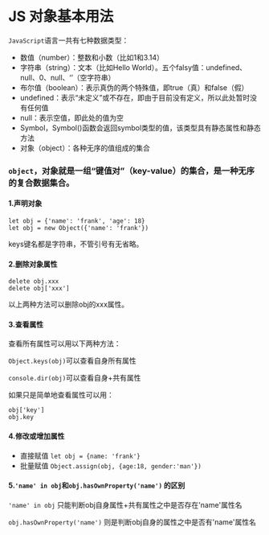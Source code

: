 # JS 对象基本用法
`JavaScript`语言一共有七种数据类型：
* 数值（number）：整数和小数（比如1和3.14）
* 字符串（string）：文本（比如Hello World）。五个falsy值：undefined、null、0、null、‘’（空字符串）
* 布尔值（boolean）：表示真伪的两个特殊值，即true（真）和false（假）
* undefined：表示“未定义”或不存在，即由于目前没有定义，所以此处暂时没有任何值
* null：表示空值，即此处的值为空
* Symbol，Symbol()函数会返回symbol类型的值，该类型具有静态属性和静态方法
* 对象（object）：各种无序的值组成的集合

### `object`，对象就是一组“键值对”（key-value）的集合，是一种无序的复合数据集合。

  #### 1.声明对象
  ```
  let obj = {'name': 'frank', 'age': 18}
  let obj = new Object({'name': 'frank'})
  ```
  keys键名都是字符串，不管引号有无省略。

  #### 2.删除对象属性
  ```
  delete obj.xxx
  delete obj['xxx']
  ```
  以上两种方法可以删除obj的xxx属性。

  #### 3.查看属性
  查看所有属性可以用以下两种方法：

  `Object.keys(obj)`可以查看自身所有属性

  `console.dir(obj)`可以查看自身+共有属性

  如果只是简单地查看属性可以用：
  ```
  obj['key']
  obj.key
  ```

  #### 4.修改或增加属性
  * 直接赋值
  `let obj = {name: 'frank'}`
  * 批量赋值
  `Object.assign(obj, {age:18, gender:'man'})`

  #### 5.`'name' in obj`和`obj.hasOwnProperty('name')` 的区别
  `'name' in obj` 只能判断obj自身属性+共有属性之中是否存在'name'属性名

  `obj.hasOwnProperty('name')` 则是判断obj自身的属性之中是否有'name'属性名

